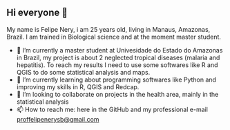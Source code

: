 ## Hi everyone 👋 


My name is Felipe Nery, i am 25 years old, living in Manaus, Amazonas, Brazil. I am trained in Biological science and at the moment master student.

- 🔭 I’m currently a master student at Univesidade do Estado do Amazonas in Brazil, my project is about 2 neglected tropical diseases (malaria and hepatitis). To reach my results I need to use some softwares like R and QGIS to do some statistical analysis and maps. 
- 🌱 I’m currently learning about programming softwares like Python and improving my skills in R, QGIS and Redcap. 
- 👯 I’m looking to collaborate on projects in the health area, mainly in the statistical analysis 
- 📫 How to reach me: here in the GitHub and my professional e-mail proffelipenerysb@gmail.com
